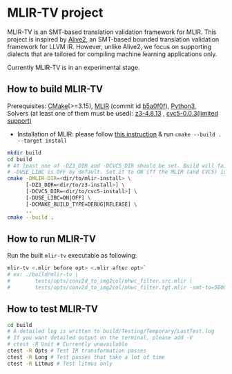 # MLIR-TV project

MLIR-TV is an SMT-based translation validation framework for MLIR.
This project is inspired by [Alive2](https://github.com/aliveToolkit/alive2), an SMT-based bounded translation validation framework for LLVM IR.
However, unlike Alive2, we focus on supporting dialects that are tailored for compiling machine learning applications only.

Currently MLIR-TV is in an experimental stage.

## How to build MLIR-TV

Prerequisites: [CMake](https://cmake.org/download/)(>=3.15),
[MLIR](https://github.com/llvm/llvm-project) (commit id [b5a0f0f](https://github.com/llvm/llvm-project/commit/b5a0f0f397c778cc7db71754c1b9c939f669568e)),
[Python3](https://www.python.org/downloads/),  
Solvers (at least one of them must be used):
[z3-4.8.13](https://github.com/Z3Prover/z3/releases/tag/z3-4.8.13) ,
[cvc5-0.0.3(limited support)](https://github.com/cvc5/cvc5/releases/tag/cvc5-0.0.3)

- Installation of MLIR: please follow [this instruction](https://llvm.org/docs/GettingStarted.html#getting-the-source-code-and-building-llvm) & run `cmake --build . --target install`

```bash
mkdir build
cd build
# At least one of -DZ3_DIR and -DCVC5_DIR should be set. Build will fail otherwise
# -DUSE_LIBC is OFF by default. Set it to ON iff the MLIR (and CVC5) is linked against libc++
cmake -DMLIR_DIR=<dir/to/mlir-install> \
      [-DZ3_DIR=<dir/to/z3-install>] \
      [-DCVC5_DIR=<dir/to/cvc5-install>] \
      [-DUSE_LIBC=ON|OFF] \
      [-DCMAKE_BUILD_TYPE=DEBUG|RELEASE] \
      ..
cmake --build .
```

## How to run MLIR-TV
Run the built `mlir-tv` executable as following:
```bash
mlir-tv <.mlir before opt> <.mlir after opt>`
# ex: ./build/mlir-tv \
#        tests/opts/conv2d_to_img2col/nhwc_filter.src.mlir \
#        tests/opts/conv2d_to_img2col/nhwc_filter.tgt.mlir -smt-to=5000
```

## How to test MLIR-TV
```bash
cd build
# A detailed log is written to build/Testing/Temporary/LastTest.log
# If you want detailed output on the terminal, please add -V
# ctest -R Unit # Currently unavailable
ctest -R Opts # Test IR transformation passes
ctest -R Long # Test passes that take a lot of time
ctest -R Litmus # Test litmus only
```
